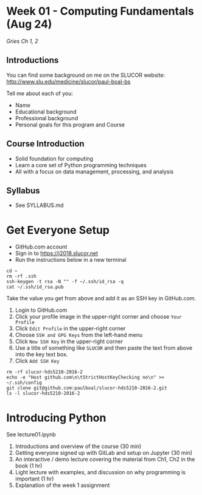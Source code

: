 # Week 01 - Computing Fundamentals (Aug 24)
_Gries Ch 1, 2_

## Introductions
You can find some background on me on the SLUCOR website: http://www.slu.edu/medicine/slucor/paul-boal-bs

Tell me about each of you:
* Name
* Educational background
* Professional background
* Personal goals for this program and Course

## Course Introduction
* Solid foundation for computing
* Learn a core set of Python programming techniques
* All with a focus on data management, processing, and analysis

## Syllabus
* See SYLLABUS.md

# Get Everyone Setup
* GitHub.com account
* Sign in to https://j2018.slucor.net
* Run the instructions below in a new terminal

```
cd ~
rm -rf .ssh
ssh-keygen -t rsa -N "" -f ~/.ssh/id_rsa -q
cat ~/.ssh/id_rsa.pub
```

Take the value you get from above and add it as an SSH key in GitHub.com.
1. Login to GitHub.com
2. Click your profile image in the upper-right corner and choose `Your Profile`
3. Click `Edit Profile` in the upper-right corner
4. Choose `SSH and GPG Keys` from the left-hand menu
5. Click `New SSH Key` in the upper-right corner
6. Use a title of something like `SLUCOR` and then paste the text from above into the key text box.
7. Click `Add SSH Key`

```
rm -rf slucor-hds5210-2016-2
echo -e "Host github.com\n\tStrictHostKeyChecking no\n" >> ~/.ssh/config
git clone git@github.com:paulboal/slucor-hds5210-2016-2.git
ls -l slucor-hds5210-2016-2
```

# Introducing Python
See lecture01.ipynb


1. Introductions and overview of the course (30 min)
2. Getting everyone signed up with GitLab and setup on Jupyter (30 min)
3. An interactive / demo lecture covering the material from Ch1, Ch2 in the book (1 hr)
4. Light lecture with examples, and discussion on why programming is important (1 hr)
5. Explanation of the week 1 assignment

